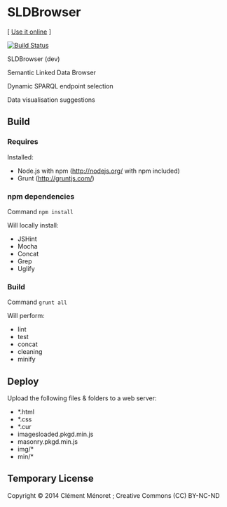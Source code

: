 # SLDBrowser #

\[ [Use it online](http://pirmil.eu/) \]

[![Build Status](https://travis-ci.org/clemeno/SLDBrowser.svg?branch=dev)](https://travis-ci.org/clemeno/SLDBrowser)



SLDBrowser (dev) 

Semantic Linked Data Browser

Dynamic SPARQL endpoint selection 

Data visualisation suggestions 



## Build ##

### Requires ###

Installed: 
 - Node.js with npm (http://nodejs.org/ with npm included) 
 - Grunt (http://gruntjs.com/) 

### npm dependencies ###

Command ````npm install ```` 

Will locally install: 
 - JSHint
 - Mocha
 - Concat
 - Grep
 - Uglify

### Build ###

Command ````grunt all ```` 

Will perform: 
 - lint
 - test
 - concat
 - cleaning
 - minify

## Deploy ##

Upload the following files &amp; folders to a web server: 
 - *.html
 - *.css
 - *.cur
 - imagesloaded.pkgd.min.js
 - masonry.pkgd.min.js
 - img/*
 - min/*

## Temporary License ## 

Copyright © 2014 Clément Ménoret ; Creative Commons (CC) BY-NC-ND

